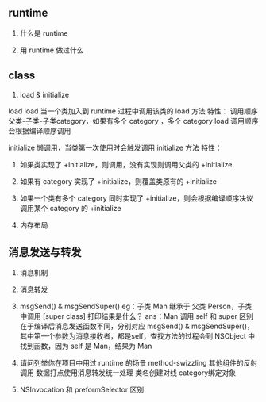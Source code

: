 ## runtime
1. 什么是 runtime


2. 用 runtime 做过什么



## class

1. load & initialize

load
load 当一个类加入到 runtime 过程中调用该类的 load 方法
特性：
调用顺序 父类-子类-子类category，如果有多个 category ，多个 category load 调用顺序会根据编译顺序调用

initialize
懒调用，当类第一次使用时会触发调用 initialize 方法
特性：
1. 如果类实现了 +initialize，则调用，没有实现则调用父类的 +initialize
2. 如果有 category 实现了 +initialize，则覆盖类原有的 +initialize
3. 如果一个类有多个 category 同时实现了 +initialize，则会根据编译顺序决议调用某个 category 的 +initialize

2. 内存布局

## 消息发送与转发
1. 消息机制


2. 消息转发


3. msgSend() & msgSendSuper()
eg：子类 Man 继承于 父类 Person，子类中调用 [super class] 打印结果是什么？
ans：Man
调用 self 和 super 区别在于编译后消息发送函数不同，分别对应 msgSend() & msgSendSuper()，其中第一个参数为消息接收者，都是self，查找方法的过程会到 NSObject 中找到函数，因为 self 是 Man，结果为 Man


4. 请问列举你在项目中用过 runtime 的场景
method-swizzling
其他组件的反射调用
数据打点使用消息转发统一处理
类名创建对线
category绑定对象

5. NSInvocation 和 preformSelector 区别
```

```
